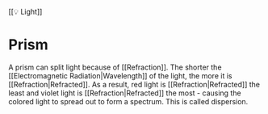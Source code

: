 [[💡 Light]]
# Prism
A prism can split light because of [[Refraction]]. The shorter the [[Electromagnetic Radiation|Wavelength]] of the light, the more it is [[Refraction|Refracted]]. As a result, red light is [[Refraction|Refracted]] the least and violet light is [[Refraction|Refracted]] the most - causing the colored light to spread out to form a spectrum. This is called dispersion.